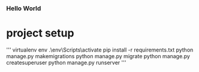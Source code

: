 ### Hello World

# project setup
'''
virtualenv env
.\env\Scripts\activate
pip install -r requirements.txt
python manage.py makemigrations
python manage.py migrate
python manage.py createsuperuser
python manage.py runserver
'''